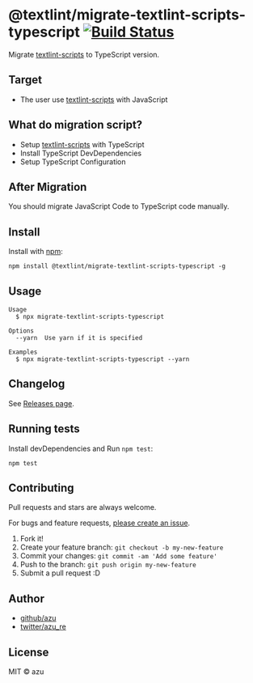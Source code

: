 # @textlint/migrate-textlint-scripts-typescript [![Build Status](https://travis-ci.org/textlint/migrate-textlint-scripts-typescript.svg?branch=master)](https://travis-ci.org/textlint/migrate-textlint-scripts-typescript)


Migrate [textlint-scripts](https://github.com/textlint/textlint-scripts) to TypeScript version.

## Target

- The user use [textlint-scripts](https://github.com/textlint/textlint-scripts) with JavaScript

## What do migration script?

- Setup [textlint-scripts](https://github.com/textlint/textlint-scripts) with TypeScript
- Install TypeScript DevDependencies
- Setup TypeScript Configuration

## After Migration

You should migrate JavaScript Code to TypeScript code manually.

## Install

Install with [npm](https://www.npmjs.com/):

    npm install @textlint/migrate-textlint-scripts-typescript -g

## Usage

    Usage
      $ npx migrate-textlint-scripts-typescript
 
    Options
      --yarn  Use yarn if it is specified
 
    Examples
      $ npx migrate-textlint-scripts-typescript --yarn

## Changelog

See [Releases page](https://github.com/textlint/migrate-textlint-scripts-typescript/releases).

## Running tests

Install devDependencies and Run `npm test`:

    npm test

## Contributing

Pull requests and stars are always welcome.

For bugs and feature requests, [please create an issue](https://github.com/textlint/migrate-textlint-scripts-typescript/issues).

1. Fork it!
2. Create your feature branch: `git checkout -b my-new-feature`
3. Commit your changes: `git commit -am 'Add some feature'`
4. Push to the branch: `git push origin my-new-feature`
5. Submit a pull request :D

## Author

- [github/azu](https://github.com/azu)
- [twitter/azu_re](https://twitter.com/azu_re)

## License

MIT © azu

